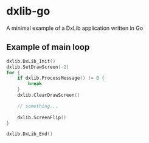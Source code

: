 # dxlib-go
A minimal example of a DxLib application written in Go


## Example of main loop
~~~go
dxlib.DxLib_Init()
dxlib.SetDrawScreen(-2)
for {
	if dxlib.ProcessMessage() != 0 {
		break
	}
	dxlib.ClearDrawScreen()

	// something...
	
	dxlib.ScreenFlip()
}

dxlib.DxLib_End()
~~~

